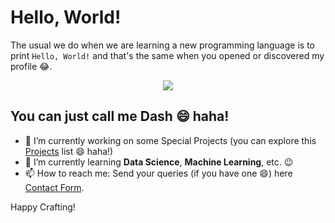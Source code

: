 <!--
**LordDashMe/LordDashMe** is a ✨ _special_ ✨ repository because its `README.md` (this file) appears on your GitHub profile.

Here are some ideas to get you started:

- 🔭 I’m currently working on ...
- 🌱 I’m currently learning ...
- 👯 I’m looking to collaborate on ...
- 🤔 I’m looking for help with ...
- 💬 Ask me about ...
- 📫 How to reach me: ...
- 😄 Pronouns: ...
- ⚡ Fun fact: ...
-->

# Hello, World!

The usual we do when we are learning a new programming language is to print ```Hello, World!``` and that's the same when you opened or discovered my profile :joy:.

<p align="center">
  <a href="https://github.com/LordDashMe/github-contribution-stats/">
    <img src="https://github-contribution-stats.vercel.app/api/?username=lorddashme" />
  </a>
</p>

## You can just call me Dash :smile: haha!

- 🔭 I’m currently working on some Special Projects (you can explore this [Projects](http://lorddashme.github.io/projects/) list :smile: haha!)
- 🌱 I’m currently learning **Data Science**, **Machine Learning**, etc. :wink:
- 📫 How to reach me: Send your queries (if you have one :smile:) here [Contact Form](http://lorddashme.github.io/contact/).

Happy Crafting!
